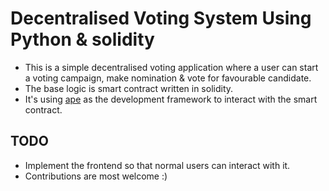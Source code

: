 # Decentralised Voting System Using Python & solidity 
- This is a simple decentralised voting application where a user can start a voting campaign, make nomination & vote for favourable candidate. 
- The base logic is smart contract written in solidity.
- It's using [ape](https://www.apeworx.io/) as the development framework to interact with the smart contract.

## TODO
- Implement the frontend so that normal users can interact with it.
- Contributions are most welcome :)
